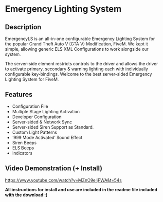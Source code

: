 # Emergency Lighting System

## Description

EmergencyLS is an all-in-one configurable Emergency Lighting System for the popular Grand Theft Auto V (GTA V) Modification, FiveM. We kept it simple, allowing generic ELS XML Configurations to work alongside our system.

The server-side element restricts controls to the driver and allows the driver to activate primary, secondary & warning lighting each with individually configurable key-bindings. Welcome to the best server-sided Emergency Lighting System for FiveM.

## Features

* Configuration File
* Multiple Stage Lighting Activation
* Developer Configuration
* Server-sided & Network Sync
* Server-sided Siren Support as Standard.
* Custom Light Patterns
* ‘999 Mode Activated’ Sound Effect
* Siren Beeps
* ELS Beeps
* Indicators

## Video Demonstration (+ Install)

<https://www.youtube.com/watch?v=MZnO9eIjFWA&t=54s>

**All instructions for install and use are included in the readme file included with the download :)** 
